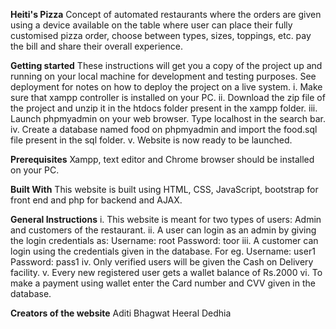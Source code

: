 **Heiti's Pizza**
Concept of automated restaurants where the orders are given using a device available on the table where user can place their fully customised pizza order, choose between types, sizes, toppings, etc.  pay the bill and share their overall experience. 

**Getting started**
These instructions will get you a copy of the project up and running on your local machine for development and testing purposes. See deployment for notes on how to deploy the project on a live system.
i.	Make sure that xampp controller is installed on your PC.
ii.	Download the zip file of the project and unzip it in the htdocs folder present in the xampp folder.
iii.	Launch phpmyadmin on your web browser. Type localhost in the search bar.
iv.	Create a database named food on phpmyadmin and import the food.sql file present in the sql folder.
v.	Website is now ready to be launched. 

**Prerequisites**
Xampp, text editor and Chrome browser should be installed on your PC. 

**Built With**
This website is built using HTML, CSS, JavaScript, bootstrap for front end and php for backend and AJAX.

**General Instructions**
i.	This website is meant for two types of users: Admin and customers of the restaurant.
ii.	A user can login as an admin by giving the login credentials as: 
	Username: root
	Password: toor
iii.	A customer can login using the credentials given in the database. For eg.
	Username: user1
	Password: pass1
iv.	Only verified users will be given the Cash on Delivery facility.
v.	Every new registered user gets a wallet balance of Rs.2000
vi.	To make a payment using wallet enter the Card number and CVV given in the database.

**Creators of the website**
Aditi Bhagwat
Heeral Dedhia

